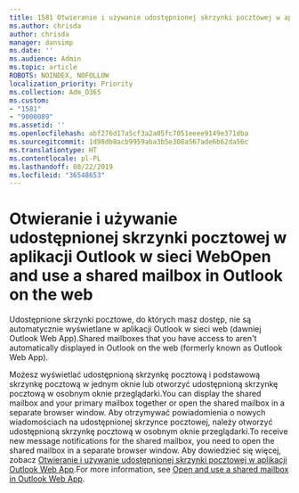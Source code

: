 ```yaml
---
title: 1581 Otwieranie i używanie udostępnionej skrzynki pocztowej w aplikacji Outlook w sieci Web
ms.author: chrisda
author: chrisda
manager: dansimp
ms.date: ''
ms.audience: Admin
ms.topic: article
ROBOTS: NOINDEX, NOFOLLOW
localization_priority: Priority
ms.collection: Adm_O365
ms.custom:
- "1581"
- "9000089"
ms.assetid: ''
ms.openlocfilehash: abf276d17a5cf3a2a05fc7051eeee9149e371dba
ms.sourcegitcommit: 1d98db8acb9959aba3b5e308a567ade6b62da56c
ms.translationtype: HT
ms.contentlocale: pl-PL
ms.lasthandoff: 08/22/2019
ms.locfileid: "36548653"
---
```

# <a name="open-and-use-a-shared-mailbox-in-outlook-on-the-web"></a><span data-ttu-id="45487-102">Otwieranie i używanie udostępnionej skrzynki pocztowej w aplikacji Outlook w sieci Web</span><span class="sxs-lookup"><span data-stu-id="45487-102">Open and use a shared mailbox in Outlook on the web</span></span>

<span data-ttu-id="45487-103">Udostępnione skrzynki pocztowe, do których masz dostęp, nie są automatycznie wyświetlane w aplikacji Outlook w sieci web (dawniej Outlook Web App).</span><span class="sxs-lookup"><span data-stu-id="45487-103">Shared mailboxes that you have access to aren't automatically displayed in Outlook on the web (formerly known as Outlook Web App).</span></span>

<span data-ttu-id="45487-104">Możesz wyświetlać udostępnioną skrzynkę pocztową i podstawową skrzynkę pocztową w jednym oknie lub otworzyć udostępnioną skrzynkę pocztową w osobnym oknie przeglądarki.</span><span class="sxs-lookup"><span data-stu-id="45487-104">You can display the shared mailbox and your primary mailbox together or open the shared mailbox in a separate browser window.</span></span> <span data-ttu-id="45487-105">Aby otrzymywać powiadomienia o nowych wiadomościach na udostępnionej skrzynce pocztowej, należy otworzyć udostępnioną skrzynkę pocztową w osobnym oknie przeglądarki.</span><span class="sxs-lookup"><span data-stu-id="45487-105">To receive new message notifications for the shared mailbox, you need to open the shared mailbox in a separate browser window.</span></span> <span data-ttu-id="45487-106">Aby dowiedzieć się więcej, zobacz [Otwieranie i używanie udostępnionej skrzynki pocztowej w aplikacji Outlook Web App](https://support.office.com/article/BC127866-42BE-4DE7-92AE-1EF2F787FD5C).</span><span class="sxs-lookup"><span data-stu-id="45487-106">For more information, see [Open and use a shared mailbox in Outlook Web App](https://support.office.com/article/BC127866-42BE-4DE7-92AE-1EF2F787FD5C).</span></span>
